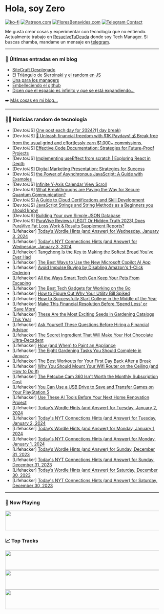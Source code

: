 # Hola, soy Zero

[![ko-fi](https://ko-fi.com/img/githubbutton_sm.svg)](https://ko-fi.com/J3J4N0LUK)
[![Patreon.com](https://img.shields.io/endpoint.svg?url=https%3A%2F%2Fshieldsio-patreon.vercel.app%2Fapi%3Fusername%3Dzerodragon%26type%3Dpatrons&style=for-the-badge)](https://patreon.com/zerodragon)
[![FloresBenavides.com](https://img.shields.io/website?down_message=oops&label=MiBlog&style=for-the-badge&up_message=online&url=https%3A%2F%2Ffloresbenavides.com)](https://floresbenavides.com)
[![Telegram Contact](https://img.shields.io/badge/escr%C3%ADbeme-ZeroDragon-%2326A5E4?style=for-the-badge&logo=telegram)](https://t.me/zerodragon)

Me gusta crear cosas y experimentar con tecnología que no entiendo.
Actualmente trabajo en [ResuelveTuDeuda](http://github.com/resuelve) donde soy Tech Manager.
Si buscas chamba, mandame un mensaje en [telegram](https://t.me/zerodragon).

---

### 📕 Últimas entradas en mi blog
<!-- BLOG-POST-LIST:START -->
- [SiteCraft Desplegado](https://floresbenavides.com/sitecraft-desplegado/)
- [El Triángulo de Sierpinski y el random en JS](https://floresbenavides.com/el-triangulo-de-sierpinski-y-el-random-en-js/)
- [Una para los managers](https://floresbenavides.com/una-para-los-managers/)
- [Embelleciendo el github](https://floresbenavides.com/embelleciendo-el-github/)
- [Dicen que el espacio es infinito y que se está expandiendo…](https://floresbenavides.com/dicen-que-el-espacio-es-infinito-y-que-se-esta-expandiendo/)
<!-- BLOG-POST-LIST:END -->

➡️ [Más cosas en mi blog...](https://floresbenavides.com)

---

### 👨‍💻 Noticias random de tecnología
<!-- TECH-POSTS:START -->
- [Dev.to/JS] [One post each day for 2024?&lpar;1 day break&rpar;](https://dev.to/csituma/one-post-each-day-for-20241-day-break-3h81)
- [Dev.to/JS] [🌟 Unleash financial freedom with $1K Paydays! 💰 Break free from the usual grind and effortlessly earn $1,000+ commissions.](https://dev.to/william542902/unleash-financial-freedom-with-1k-paydays-break-free-from-the-usual-grind-and-effortlessly-earn-1000-commissions-5fjo)
- [Dev.to/JS] [Effective Code Documentation: Strategies for Future-Proof Projects](https://dev.to/miss_developer/effective-code-documentation-strategies-for-future-proof-projects-16h9)
- [Dev.to/JS] [Implementing useEffect from scratch | Exploring React in Depth](https://dev.to/davidkohen/implementing-useeffect-from-scratch-exploring-react-in-depth-44p8)
- [Dev.to/JS] [Digital Marketing Presentation: Strategies for Success](https://dev.to/digital-marketing/digital-marketing-presentation-strategies-for-success-b9h)
- [Dev.to/JS] [the Power of Asynchronous JavaScript: A Guide with Examples](https://dev.to/elaoqby/the-power-of-asynchronous-javascript-a-guide-with-examples-3oa2)
- [Dev.to/JS] [Infinite Y-Axis Calendar View Scroll](https://dev.to/mirmayne/infinite-y-axis-calendar-view-scroll-20jh)
- [Dev.to/JS] [What Breakthroughs are Paving the Way for Secure Quantum Communication?](https://dev.to/yagnapandya9/what-breakthroughs-are-paving-the-way-for-secure-quantum-communication-4007)
- [Dev.to/JS] [A Guide to Cloud Certifications and Skill Development](https://dev.to/bytesfarms/a-guide-to-cloud-certifications-and-skill-development-5fof)
- [Dev.to/JS] [JavaScript Strings and String Methods as a Beginners you should know](https://dev.to/coderpink/javascript-strings-and-string-methods-as-a-beginners-you-should-know-2ckc)
- [Dev.to/JS] [Building Your own Simple JSON Database](https://dev.to/ezhillragesh/building-your-own-simple-json-database-1n0a)
- [Dev.to/JS] [PuraVive Reviews &lpar;LEGIT Or Hidden Truth 2023&rpar; Does PuraVive Fat Loss Work &amp; Results Supplement Reports?](https://dev.to/vdsanbtna/puravive-reviews-legit-or-hidden-truth-2023-does-puravive-fat-loss-work-results-supplement-reports-i3a)
- [Lifehacker] [Today’s Wordle Hints &lpar;and Answer&rpar; for Wednesday, January 3, 2024](https://lifehacker.com/entertainment/wordle-answer-today-january-3-2024)
- [Lifehacker] [Today&#39;s NYT Connections Hints &lpar;and Answer&rpar; for Wednesday, January 3, 2024](https://lifehacker.com/entertainment/nyt-connections-answer-today-january-3-2024)
- [Lifehacker] [Tangzhong Is the Key to Making the Softest Bread You’ve Ever Had](https://lifehacker.com/food-drink/how-to-make-bread-with-tangzhong)
- [Lifehacker] [The Best Ways to Use the New Microsoft Copilot AI App](https://lifehacker.com/tech/microsoft-copilot-ai-app-android-uses)
- [Lifehacker] [Avoid Impulse Buying by Disabling Amazon&#39;s 1-Click Ordering](https://lifehacker.com/avoid-impulse-buying-by-disabling-amazons-1-click-order-1845257810)
- [Lifehacker] [All the Ways Smart Tech Can Keep Your Pets From Escaping](https://lifehacker.com/tech/how-smart-tech-can-help-keep-pets-from-escaping)
- [Lifehacker] [The Best Tech Gadgets for Working on the Go](https://lifehacker.com/the-best-tech-gadgets-for-working-on-the-go-1850674553)
- [Lifehacker] [How to Figure Out Why Your Utility Bill Spiked](https://lifehacker.com/money/why-is-my-utility-bill-higher)
- [Lifehacker] [How to Successfully Start College in the Middle of the Year](https://lifehacker.com/family/how-to-successfully-start-college-in-the-spring-semester)
- [Lifehacker] [Make This Financial Resolution Before &#39;Spend Less&#39; or &#39;Save More&#39;](https://lifehacker.com/money/make-this-financial-resolution)
- [Lifehacker] [These Are the Most Exciting Seeds in Gardening Catalogs This Year](https://lifehacker.com/home/best-catalog-seeds-this-year)
- [Lifehacker] [Ask Yourself These Questions Before Hiring a Financial Advisor](https://lifehacker.com/money/ask-these-questions-before-hiring-a-financial-advisor)
- [Lifehacker] [The Secret Ingredient That Will Make Your Hot Chocolate Ultra-Decadent](https://lifehacker.com/food-drink/thicken-hot-chocolate-with-cornstarch)
- [Lifehacker] [How &lpar;and When&rpar; to Paint an Appliance](https://lifehacker.com/home/how-to-paint-appliances)
- [Lifehacker] [The Eight Gardening Tasks You Should Complete in January](https://lifehacker.com/home/january-gardening-tasks)
- [Lifehacker] [The Best Workouts for Your First Day Back After a Break](https://lifehacker.com/the-best-workouts-for-your-first-day-back-after-a-break-1790629478)
- [Lifehacker] [Why You Should Mount Your Wifi Router on the Ceiling &lpar;and How to Do It&rpar;](https://lifehacker.com/tech/how-to-mount-your-wifi-router-on-the-ceiling)
- [Lifehacker] [The Petcube Cam 360 Isn&#39;t Worth the Monthly Subscription Cost](https://lifehacker.com/tech/petcube-cam-360-review)
- [Lifehacker] [You Can Use a USB Drive to Save and Transfer Games on Your PlayStation 5](https://lifehacker.com/tech/transfer-sony-playstation-games-to-usb-drive)
- [Lifehacker] [Use These AI Tools Before Your Next Home Renovation Project](https://lifehacker.com/home/ai-home-renovation-project)
- [Lifehacker] [Today’s Wordle Hints &lpar;and Answer&rpar; for Tuesday, January 2, 2024](https://lifehacker.com/entertainment/wordle-answer-today-january-2-2024)
- [Lifehacker] [Today&#39;s NYT Connections Hints &lpar;and Answer&rpar; for Tuesday, January 2, 2024](https://lifehacker.com/entertainment/nyt-connections-answer-today-january-2-2024)
- [Lifehacker] [Today’s Wordle Hints &lpar;and Answer&rpar; for Monday, January 1, 2024](https://lifehacker.com/entertainment/wordle-answer-today-january-1-2024)
- [Lifehacker] [Today&#39;s NYT Connections Hints &lpar;and Answer&rpar; for Monday, January 1, 2024](https://lifehacker.com/entertainment/nyt-connections-answer-today-january-1-2024)
- [Lifehacker] [Today’s Wordle Hints &lpar;and Answer&rpar; for Sunday, December 31, 2023](https://lifehacker.com/entertainment/wordle-answer-today-december-31-2023)
- [Lifehacker] [Today&#39;s NYT Connections Hints &lpar;and Answer&rpar; for Sunday, December 31, 2023](https://lifehacker.com/entertainment/nyt-connections-answer-today-december-31-2023)
- [Lifehacker] [Today’s Wordle Hints &lpar;and Answer&rpar; for Saturday, December 30, 2023](https://lifehacker.com/entertainment/wordle-answer-today-december-30-2023)
- [Lifehacker] [Today&#39;s NYT Connections Hints &lpar;and Answer&rpar; for Saturday, December 30, 2023](https://lifehacker.com/entertainment/nyt-connections-answer-today-december-30-2023)<!-- TECH-POSTS:END -->

---

### 🎵 Now Playing
<a href="https://spotify-now-playing-dun.vercel.app/now-playing?open"><img src="https://spotify-now-playing-dun.vercel.app/now-playing" width="540" height="64"></a>

### 📈 Top Tracks
<a href="https://spotify-now-playing-dun.vercel.app/top-tracks?i=1&open"><img src="https://spotify-now-playing-dun.vercel.app/top-tracks?i=1" width="540" height="64"></a>
<a href="https://spotify-now-playing-dun.vercel.app/top-tracks?i=2&open"><img src="https://spotify-now-playing-dun.vercel.app/top-tracks?i=2" width="540" height="64"></a>
<a href="https://spotify-now-playing-dun.vercel.app/top-tracks?i=3&open"><img src="https://spotify-now-playing-dun.vercel.app/top-tracks?i=3" width="540" height="64"></a>
